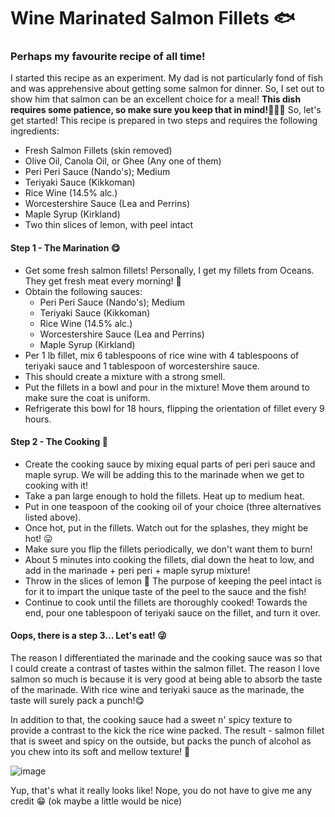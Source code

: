 # Wine Marinated Salmon Fillets 🐟
### Perhaps my favourite recipe of all time!
I started this recipe as an experiment. My dad is not particularly fond of fish and was apprehensive about getting some salmon for dinner. So, I set out to show him that salmon can be an excellent choice for a meal!
**This dish requires some patience, so make sure you keep that in mind!👨🏾‍🍳**
So, let's get started! This recipe is prepared in two steps and requires the following ingredients:
- Fresh Salmon Fillets (skin removed)
- Olive Oil, Canola Oil, or Ghee (Any one of them)
- Peri Peri Sauce (Nando's); Medium
- Teriyaki Sauce (Kikkoman)
- Rice Wine (14.5% alc.)
- Worcestershire Sauce (Lea and Perrins)
- Maple Syrup (Kirkland)
- Two thin slices of lemon, with peel intact

#### Step 1 - The Marination 😋
- Get some fresh salmon fillets! Personally, I get my fillets from Oceans. They get fresh meat every morning! 🥩
- Obtain the following sauces:
  - Peri Peri Sauce (Nando's); Medium
  - Teriyaki Sauce (Kikkoman)
  - Rice Wine (14.5% alc.)
  - Worcestershire Sauce (Lea and Perrins)
  - Maple Syrup (Kirkland)
- Per 1 lb fillet, mix 6 tablespoons of rice wine with 4 tablespoons of teriyaki sauce and 1 tablespoon of worcestershire sauce.
- This should create a mixture with a strong smell.
- Put the fillets in a bowl and pour in the mixture! Move them around to make sure the coat is uniform.
- Refrigerate this bowl for 18 hours, flipping the orientation of fillet every 9 hours.

#### Step 2 - The Cooking 🤩
- Create the cooking sauce by mixing equal parts of peri peri sauce and maple syrup. We will be adding this to the marinade when we get to cooking with it!
- Take a pan large enough to hold the fillets. Heat up to medium heat.
- Put in one teaspoon of the cooking oil of your choice (three alternatives listed above).
- Once hot, put in the fillets. Watch out for the splashes, they might be hot! 😛
- Make sure you flip the fillets periodically, we don't want them to burn! 
- About 5 minutes into cooking the fillets, dial down the heat to low, and add in the marinade + peri peri + maple syrup mixture!
- Throw in the slices of lemon 🍋 The purpose of keeping the peel intact is for it to impart the unique taste of the peel to the sauce and the fish! 
- Continue to cook until the fillets are thoroughly cooked! Towards the end, pour one tablespoon of teriyaki sauce on the fillet, and turn it over.

#### Oops, there is a step 3... Let's eat! 😜

The reason I differentiated the marinade and the cooking sauce was so that I could create a contrast of tastes within the salmon fillet. The reason I love salmon so much is because it is very good at being able to absorb the taste of the marinade. With rice wine and teriyaki sauce as the marinade, the taste will surely pack a punch!😋

In addition to that, the cooking sauce had a sweet n' spicy texture to provide a contrast to the kick the rice wine packed. The result - salmon fillet that is sweet and spicy on the outside, but packs the punch of alcohol as you chew into its soft and mellow texture! 🤤

![image](https://user-images.githubusercontent.com/40362692/128619887-609d8387-e2c7-42fa-b5ab-8a70ac9123b6.png)

Yup, that's what it really looks like! Nope, you do not have to give me any credit 😁 (ok maybe a little would be nice)

